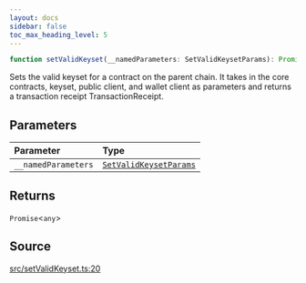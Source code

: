 ```yaml
---
layout: docs
sidebar: false
toc_max_heading_level: 5
---
```


```ts
function setValidKeyset(__namedParameters: SetValidKeysetParams): Promise<any>
```

Sets the valid keyset for a contract on the parent chain. It takes in the
core contracts, keyset, public client, and wallet client as parameters and
returns a transaction receipt TransactionReceipt.

## Parameters

| Parameter | Type |
| :------ | :------ |
| `__namedParameters` | [`SetValidKeysetParams`](../type-aliases/SetValidKeysetParams.md) |

## Returns

`Promise`\<`any`\>

## Source

[src/setValidKeyset.ts:20](https://github.com/OffchainLabs/arbitrum-orbit-sdk/blob/9d5595a042e42f7d6b9af10a84816c98ea30f330/src/setValidKeyset.ts#L20)
